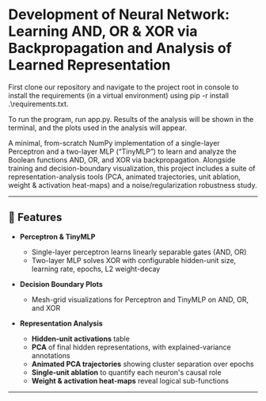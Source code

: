 # Development of Neural Network: Learning AND, OR & XOR via Backpropagation and Analysis of Learned Representation

First clone our repository and navigate to the project root in console to install the requirements
(in a virtual environment) using pip -r install .\requirements.txt.

To run the program, run app.py. Results of the analysis will be shown in the terminal, and the
plots used in the analysis will appear.

A minimal, from-scratch NumPy implementation of a single-layer Perceptron and a two-layer MLP (“TinyMLP”) to learn and analyze the Boolean functions AND, OR, and XOR via backpropagation.  Alongside training and decision-boundary visualization, this project includes a suite of representation-analysis tools (PCA, animated trajectories, unit ablation, weight & activation heat-maps) and a noise/regularization robustness study.

---

## 🚀 Features

- **Perceptron & TinyMLP**  
  - Single-layer perceptron learns linearly separable gates (AND, OR)  
  - Two-layer MLP solves XOR with configurable hidden-unit size, learning rate, epochs, L2 weight-decay  

- **Decision Boundary Plots**  
  - Mesh-grid visualizations for Perceptron and TinyMLP on AND, OR, and XOR  

- **Representation Analysis**  
  - **Hidden-unit activations** table 
  - **PCA** of final hidden representations, with explained-variance annotations  
  - **Animated PCA trajectories** showing cluster separation over epochs  
  - **Single-unit ablation** to quantify each neuron's causal role  
  - **Weight & activation heat-maps** reveal logical sub-functions  

---
